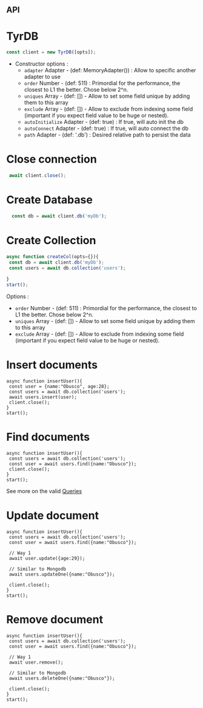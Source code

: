 ## API

# TyrDB

```js
const client = new TyrDB([opts]);
```
- Constructor options :
  - `adapter` Adapter - (def: MemoryAdapter()) : Allow to specific another adapter to use
  - `order` Number - (def: 511) : Primordial for the performance, the closest to L1 the better. Chose below 2^n. 
  - `uniques` Array - (def: []) - Allow to set some field unique by adding them to this array
  - `exclude` Array - (def: []) - Allow to exclude from indexing some field (important if you expect field value to be huge or nested).
  - `autoInitialize` Adapter - (def: true) : If true, will auto init the db
  - `autoConnect` Adapter - (def: true) : If true, will auto connect the db
  - `path` Adapter - (def: '.db') : Desired relative path to persist the data

# Close connection 

```js
 await client.close();
```

# Create Database

```js
  const db = await client.db('myDb');
```

# Create Collection

```js
async function createCol(opts={}){
 const db = await client.db('myDb');
 const users = await db.collection('users');
 
}
start();
```

Options : 

  - `order` Number - (def: 511) : Primordial for the performance, the closest to L1 the better. Chose below 2^n. 
  - `uniques` Array - (def: []) - Allow to set some field unique by adding them to this array
  - `exclude` Array - (def: []) - Allow to exclude from indexing some field (important if you expect field value to be huge or nested).

# Insert documents

```
async function insertUser(){
 const user = {name:"Obusco", age:28};
 const users = await db.collection('users');
 await users.insert(user);
 client.close();
}
start();
```
# Find documents

```
async function insertUser(){
 const users = await db.collection('users');
 const user = await users.find({name:"Obusco"});
 client.close();
}
start();
```

See more on the valid [Queries](/doc/queries.md)

# Update document

```
async function insertUser(){
 const users = await db.collection('users');
 const user = await users.find({name:"Obusco"});
 
 // Way 1
 await user.update({age:29});
 
 // Similar to Mongodb 
 await users.updateOne({name:"Obusco"});

 client.close();
}
start();
```

# Remove document

```
async function insertUser(){
 const users = await db.collection('users');
 const user = await users.find({name:"Obusco"});
 
 // Way 1
 await user.remove();
 
 // Similar to Mongodb 
 await users.deleteOne({name:"Obusco"});

 client.close();
}
start();
```

